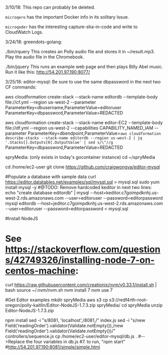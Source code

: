 3/10/18: This repo can probably be deleted. 

`microqero` has the important Docker info in its solitary Issue.

`microqoder` has the interesting capture-sha-in-code and write to CloudWatch Logs.

3/24/18:
greendots-golang:

  ./bin/rquery <judy access token>
    This creates an Polly audio file and stores it in ~/result.mp3.
    Play the audio file in the Chromebook.

  ./bin/jquery
    This runs an example web page and then plays Billy Abel music.
    Run it like this: http://54.201.97.190:8077/

3/25/18:
editor-mysql:
  Be sure to use the same dbpassword in the next two CF commands:

  aws cloudformation create-stack --stack-name editordb --template-body file://cf.yml --region us-west-2 --parameter ParameterKey=dbusername,ParameterValue=editoruser ParameterKey=dbpassword,ParameterValue=REDACTED

  aws cloudformation create-stack --stack-name editor-EC2 --template-body file://df.yml --region us-west-2 --capabilities CAPABILITY_NAMED_IAM --parameter ParameterKey=dbendpoint,ParameterValue=`aws cloudformation describe-stacks --stack-name editordb --region us-west-2 | jq '.Stacks[].Outputs[0].OutputValue' | sed s/\"//g` ParameterKey=dbpassword,ParameterValue=REDACTED


spryMedia:
  (only exists in today's gocontainer instance)
  cd ~/spryMedia
  
cd /home/ec2-user
git clone https://github.com/craigwongva/editor-mysql

#Populate a database with sample data
curl https://editor.datatables.net/examples/sql/mysql.sql > mysql.sql
sudo yum install mysql -y
#@TODO: Remove hardcoded keditor in next two lines:
echo "create database editordb" | mysql --host=keditor.c7goimpdknhj.us-west-2.rds.amazonaws.com --user=editoruser --password=editorpassword
mysql editordb --host=jeditor.c7goimpdknhj.us-west-2.rds.amazonaws.com --user=editoruser --password=editorpassword < mysql.sql 

#Install NodeJS
# See https://stackoverflow.com/questions/42749326/installing-node-7-on-centos-machine:
curl https://raw.githubusercontent.com/creationix/nvm/v0.33.1/install.sh | bash
source ~/.nvm/nvm.sh
nvm install 7
nvm use 7

#Get Editor examples
mkdir spryMedia
aws s3 cp s3://redf4rth-root-oregon/polly-kaitlin/Editor-NodeJS-1.7.3.zip spryMedia/
cd spryMedia
unzip Editor-NodeJS-1.7.3.zip

npm install
sed -i "s/8081, 'localhost',/8081,/" index.js
sed -i "s/new Field('readingOrder').validator(Validate.notEmpty()),/new Field('readingOrder').validator(Validate.notEmpty())/" controllers/sequence.js
cp /home/ec2-user/editor-mysql/db.js .
#-->Replace the four variables in db.js
#7. to run, "npm start"
#http://54.201.97.190:8081/simple/simple.html 

